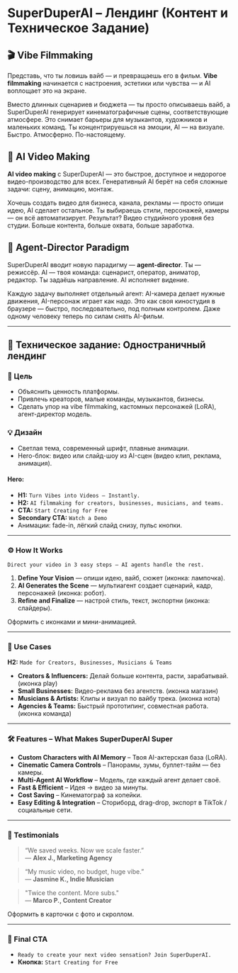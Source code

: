 # SuperDuperAI – Лендинг (Контент и Техническое Задание)

## 🎬 Vibe Filmmaking
Представь, что ты ловишь вайб — и превращаешь его в фильм. **Vibe filmmaking** начинается с настроения, эстетики или чувства — и AI воплощает это на экране.

Вместо длинных сценариев и бюджета — ты просто описываешь вайб, а SuperDuperAI генерирует кинематографичные сцены, соответствующие атмосфере. Это снимает барьеры для музыкантов, художников и маленьких команд. Ты концентрируешься на эмоции, AI — на визуале. Быстро. Атмосферно. По-настоящему.

## 🤖 AI Video Making
**AI video making** с SuperDuperAI — это быстрое, доступное и недорогое видео-производство для всех. Генеративный AI берёт на себя сложные задачи: сцену, анимацию, монтаж.

Хочешь создать видео для бизнеса, канала, рекламы — просто опиши идею, AI сделает остальное. Ты выбираешь стили, персонажей, камеры — он всё автоматизирует. Результат? Видео студийного уровня без студии. Больше контента, больше охвата, больше заработка.

## 🎥 Agent-Director Paradigm
SuperDuperAI вводит новую парадигму — **agent-director**. Ты — режиссёр. AI — твоя команда: сценарист, оператор, аниматор, редактор. Ты задаёшь направление. AI исполняет видение.

Каждую задачу выполняет отдельный агент: AI-камера делает нужные движения, AI-персонаж играет как надо. Это как своя киностудия в браузере — быстро, последовательно, под полным контролем. Даже одному человеку теперь по силам снять AI-фильм.

---

## 📐 Техническое задание: Одностраничный лендинг

### 🎯 Цель
- Объяснить ценность платформы.
- Привлечь креаторов, малые команды, музыкантов, бизнесы.
- Сделать упор на vibe filmmaking, кастомных персонажей (LoRA), агент-директор модель.

### 💡 Дизайн
- Светлая тема, современный шрифт, плавные анимации.
- Hero-блок: видео или слайд-шоу из AI-сцен (видео клип, реклама, анимация).

#### Hero:
- **H1:** `Turn Vibes into Videos – Instantly.`
- **H2:** `AI filmmaking for creators, businesses, musicians, and teams.`
- **CTA:** `Start Creating for Free`
- **Secondary CTA:** `Watch a Demo`
- Анимации: fade-in, лёгкий слайд снизу, пульс кнопки.

---

### ⚙️ How It Works
`Direct your video in 3 easy steps – AI agents handle the rest.`

1. **Define Your Vision** — опиши идею, вайб, сюжет (иконка: лампочка).
2. **AI Generates the Scene** — мультиагент создает сценарий, кадр, персонажей (иконка: робот).
3. **Refine and Finalize** — настрой стиль, текст, экспортни (иконка: слайдеры).

Оформить с иконками и мини-анимацией.

---

### 👥 Use Cases
**H2:** `Made for Creators, Businesses, Musicians & Teams`

- **Creators & Influencers:** Делай больше контента, расти, зарабатывай. (иконка play)
- **Small Businesses:** Видео-реклама без агентств. (иконка магазин)
- **Musicians & Artists:** Клипы и визуал по вайбу трека. (иконка нота)
- **Agencies & Teams:** Быстрый прототипинг, совместная работа. (иконка команда)

---

### 🛠 Features – What Makes SuperDuperAI Super

- **Custom Characters with AI Memory** – Твоя AI-актерская база (LoRA).
- **Cinematic Camera Controls** – Панорамы, зумы, буллет-тайм — без камеры.
- **Multi-Agent AI Workflow** – Модель, где каждый агент делает своё.
- **Fast & Efficient** – Идея → видео за минуты.
- **Cost Saving** – Кинематограф за копейки.
- **Easy Editing & Integration** – Сториборд, drag-drop, экспорт в TikTok / социальные сети.

---

### 💬 Testimonials

> “We saved weeks. Now we scale faster.”  
> — **Alex J., Marketing Agency**

> “My music video, no budget, huge vibe.”  
> — **Jasmine K., Indie Musician**

> "Twice the content. More subs."  
> — **Marco P., Content Creator**

Оформить в карточки с фото и скроллом.

---

### 🎯 Final CTA
- `Ready to create your next video sensation? Join SuperDuperAI.`
- **Кнопка:** `Start Creating for Free`